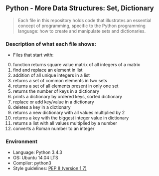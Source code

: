 ## Python - More Data Structures: Set, Dictionary
> Each file in this repository holds code that illustrates an essential concept of programming,
> specific to the Python programming language: how to create and manipulate sets and dictionaries.

### Description of what each file shows:
* Files that start with:
0. function returns square value matrix of all integers of a matrix
1. find and replace an element in list
2. addition of all unique integers in a list
3. returns a set of common elements in two sets
4. returns a set of all elements present in only one set
5. returns the number of keys in a dictionary
6. prints a dictionary by ordered keys, sorted dictionary
7. replace or add key/value in a dictionary
8. deletes a key in a dictionary
9. returns a new dictionary with all values multiplied by 2
10. returns a key with the biggest integer value in dictionary
11. returns a list with all values multiplied by a number
12. converts a Roman number to an integer

### Environment
* Language: Python 3.4.3
* OS: Ubuntu 14.04 LTS
* Compiler: python3
* Style guidelines: [PEP 8 (version 1.7)](https://www.python.org/dev/peps/pep-0008/)
